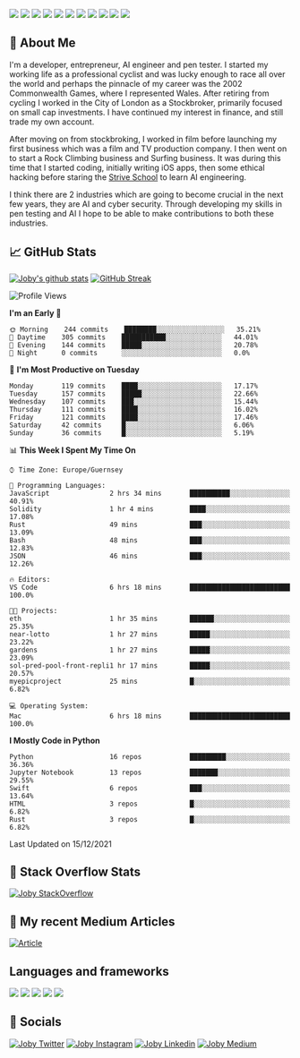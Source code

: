 ![](https://img.shields.io/badge/iOS-000000?style=for-the-badge&logo=ios&logoColor=white)
![](https://img.shields.io/badge/Python-3776AB?style=for-the-badge&logo=python&logoColor=white)
![](https://img.shields.io/badge/Swift-FA7343?style=for-the-badge&logo=swift&logoColor=white)
![](https://img.shields.io/badge/Bootstrap-563D7C?style=for-the-badge&logo=bootstrap&logoColor=white)
![](https://img.shields.io/badge/MongoDB-4EA94B?style=for-the-badge&logo=mongodb&logoColor=white)
![](https://img.shields.io/badge/Heroku-430098?style=for-the-badge&logo=heroku&logoColor=white)
[![](https://img.shields.io/badge/Stack_Overflow-FE7A16?style=for-the-badge&logo=stack-overflow&logoColor=white)](https://stackoverflow.com/users/7301801/joby)
[![](https://img.shields.io/badge/LinkedIn-0077B5?style=for-the-badge&logo=linkedin&logoColor=white)](https://www.linkedin.com/in/jobyi/)
[![](https://img.shields.io/badge/Twitter-1DA1F2?style=for-the-badge&logo=twitter&logoColor=white)](https://twitter.com/Jobyid)
[![](https://img.shields.io/badge/Instagram-E4405F?style=for-the-badge&logo=instagram&logoColor=white)](https://www.instagram.com/jobyid/)
[![](https://img.shields.io/badge/Medium-12100E?style=for-the-badge&logo=medium&logoColor=white)](https://jobyid.medium.com)

## &#x1f; About Me

I'm a developer, entrepreneur, AI engineer and pen tester.
I started my working life as a professional cyclist and was lucky enough to race all over the world and perhaps the pinnacle of my career was the 2002 Commonwealth Games, where I represented Wales.
After retiring from cycling I worked in the City of London as a Stockbroker, primarily focused on small cap investments. I have continued my interest in finance, and still trade my own account.

After moving on from stockbroking, I worked in film before launching my first business which was a film and TV production company. I then went on to start a Rock Climbing business and Surfing business. It was during this time that I started coding, initially writing iOS apps, then some ethical hacking before staring the [Strive School](https://strive.school) to learn AI engineering. 

I think there are 2 industries which are going to become crucial in the next few years, they are AI and cyber security. Through developing my skills in pen testing and AI I hope to be able to make contributions to both these industries. 

## &#x1f4c8; GitHub Stats

[![Joby's github stats](https://github-readme-stats.vercel.app/api?username=jobyid&count_private=true&show_icons=true&theme=radical)](https://github.com/anuraghazra/github-readme-stats) [![GitHub Streak](https://github-readme-streak-stats.herokuapp.com/?user=jobyid&theme=dark)](https://github.com/DenverCoder1/github-readme-streak-stats)

<!--START_SECTION:waka-->
![Profile Views](http://img.shields.io/badge/Profile%20Views-1-blue)

**I'm an Early 🐤** 

```text
🌞 Morning    244 commits    ████████░░░░░░░░░░░░░░░░░   35.21% 
🌆 Daytime    305 commits    ███████████░░░░░░░░░░░░░░   44.01% 
🌃 Evening    144 commits    █████░░░░░░░░░░░░░░░░░░░░   20.78% 
🌙 Night      0 commits      ░░░░░░░░░░░░░░░░░░░░░░░░░   0.0%

```
📅 **I'm Most Productive on Tuesday** 

```text
Monday       119 commits    ████░░░░░░░░░░░░░░░░░░░░░   17.17% 
Tuesday      157 commits    █████░░░░░░░░░░░░░░░░░░░░   22.66% 
Wednesday    107 commits    ███░░░░░░░░░░░░░░░░░░░░░░   15.44% 
Thursday     111 commits    ████░░░░░░░░░░░░░░░░░░░░░   16.02% 
Friday       121 commits    ████░░░░░░░░░░░░░░░░░░░░░   17.46% 
Saturday     42 commits     █░░░░░░░░░░░░░░░░░░░░░░░░   6.06% 
Sunday       36 commits     █░░░░░░░░░░░░░░░░░░░░░░░░   5.19%

```


📊 **This Week I Spent My Time On** 

```text
⌚︎ Time Zone: Europe/Guernsey

💬 Programming Languages: 
JavaScript               2 hrs 34 mins       ██████████░░░░░░░░░░░░░░░   40.91% 
Solidity                 1 hr 4 mins         ████░░░░░░░░░░░░░░░░░░░░░   17.08% 
Rust                     49 mins             ███░░░░░░░░░░░░░░░░░░░░░░   13.09% 
Bash                     48 mins             ███░░░░░░░░░░░░░░░░░░░░░░   12.83% 
JSON                     46 mins             ███░░░░░░░░░░░░░░░░░░░░░░   12.26%

🔥 Editors: 
VS Code                  6 hrs 18 mins       █████████████████████████   100.0%

🐱‍💻 Projects: 
eth                      1 hr 35 mins        ██████░░░░░░░░░░░░░░░░░░░   25.35% 
near-lotto               1 hr 27 mins        █████░░░░░░░░░░░░░░░░░░░░   23.22% 
gardens                  1 hr 27 mins        █████░░░░░░░░░░░░░░░░░░░░   23.09% 
sol-pred-pool-front-repli1 hr 17 mins        █████░░░░░░░░░░░░░░░░░░░░   20.57% 
myepicproject            25 mins             █░░░░░░░░░░░░░░░░░░░░░░░░   6.82%

💻 Operating System: 
Mac                      6 hrs 18 mins       █████████████████████████   100.0%

```

**I Mostly Code in Python** 

```text
Python                   16 repos            █████████░░░░░░░░░░░░░░░░   36.36% 
Jupyter Notebook         13 repos            ███████░░░░░░░░░░░░░░░░░░   29.55% 
Swift                    6 repos             ███░░░░░░░░░░░░░░░░░░░░░░   13.64% 
HTML                     3 repos             █░░░░░░░░░░░░░░░░░░░░░░░░   6.82% 
Rust                     3 repos             █░░░░░░░░░░░░░░░░░░░░░░░░   6.82%

```



 Last Updated on 15/12/2021
<!--END_SECTION:waka-->


## &#x1f; Stack Overflow Stats 

[![Joby StackOverflow](https://github-readme-stackoverflow.vercel.app/?userID=7301801&layout=compact)](https://stackoverflow.com/users/7301801/joby)


## &#x1f; My recent Medium Articles
[![Article](https://github-readme-medium-recent-article.vercel.app/medium/@jobyid/0)](https://jobyid.medium.com)
 

## Languages and frameworks
![](https://img.shields.io/badge/iOS-000000?style=for-the-badge&logo=ios&logoColor=white)
![](https://img.shields.io/badge/Python-3776AB?style=for-the-badge&logo=python&logoColor=white)
![](https://img.shields.io/badge/Swift-FA7343?style=for-the-badge&logo=swift&logoColor=white)
![](https://img.shields.io/badge/Bootstrap-563D7C?style=for-the-badge&logo=bootstrap&logoColor=white)
![](https://img.shields.io/badge/MongoDB-4EA94B?style=for-the-badge&logo=mongodb&logoColor=white)


## &#x1f; Socials 
[![Joby Twitter](https://img.shields.io/badge/Twitter-1DA1F2?style=for-the-badge&logo=twitter&logoColor=white)](https://twitter.com/jobyid)
[![Joby Instagram](https://img.shields.io/badge/Instagram-E4405F?style=for-the-badge&logo=instagram&logoColor=white)](https://instagram.com/jobyid)
[![Joby Linkedin](https://img.shields.io/badge/LinkedIn-0077B5?style=for-the-badge&logo=linkedin&logoColor=white)](https://www.linkedin.com/in/jobyi)
[![Joby Medium](https://img.shields.io/badge/Medium-12100E?style=for-the-badge&logo=medium&logoColor=white)](https://jobyid.medium.com)


